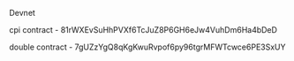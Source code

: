 Devnet

cpi contract - 81rWXEvSuHhPVXf6TcJuZ8P6GH6eJw4VuhDm6Ha4bDeD

double contract - 7gUZzYgQ8qKgKwuRvpof6py96tgrMFWTcwce6PE3SxUY